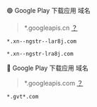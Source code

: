 🟢 Google Play 下载应用 域名
> *.googleapis.cn [？]()
```
*.xn--ngstr--lar8j.com
```
```
*.xn--ngstr-lra8j.com
```


🔴 Google Play 下载应用 域名
  > *.googleapis.com [？]()
```
*.gvt*.com
```
